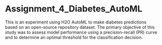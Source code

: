 # Assignment_4_Diabetes_AutoML
This is an experiment using H2O AutoML to make diabetes predictions based on an open-source repository dataset. The primary objective of this study was to assess model performance using a precision-recall (PR) curve and to determine an optimal threshold for the classification decision.
